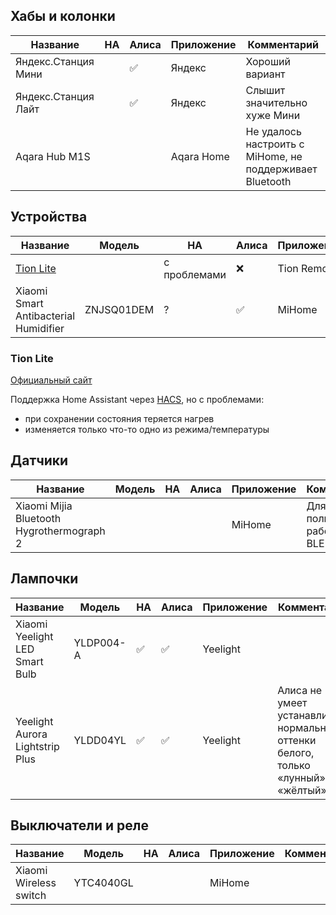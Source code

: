 ## Хабы и колонки
| Название                                  | HA | Алиса | Приложение | Комментарий
| ----------------------------------------- | -- | ----- | ---------- | -----------
| Яндекс.Станция Мини                       |    | ✅    | Яндекс     | Хороший вариант
| Яндекс.Станция Лайт                       |    | ✅    | Яндекс     | Слышит значительно хуже Мини 
| Aqara Hub M1S                             |    |       | Aqara Home | Не удалось настроить с MiHome, не поддерживает Bluetooth

## Устройства
| Название                              | Модель     | HA           | Алиса | Приложение  | Комментарий
| ------------------------------------- | ---------- | ------------ | ----- | ----------- | -----------
| [Tion Lite](#tion-lite)               |            | с проблемами | ❌    | Tion Remote | 
| Xiaomi Smart Antibacterial Humidifier | ZNJSQ01DEM | ?            | ✅    | MiHome      | 

### Tion Lite
[Официальный сайт](https://tion.ru/product/breezer-tion-lite/)

Поддержка Home Assistant через [HACS](https://github.com/TionAPI/HA-tion), но с проблемами:
* при сохранении состояния теряется нагрев
* изменяется только что-то одно из режима/температуры

## Датчики
| Название                                  | Модель | HA | Алиса | Приложение | Комментарий
| ----------------------------------------- | ------ | -- | ----- | ---------- | -----------
| Xiaomi Mijia Bluetooth Hygrothermograph 2 |        |    |       | MiHome     | Для полноценной работы нужен BLE-шлюз

## Лампочки
| Название                                  | Модель    | HA | Алиса | Приложение | Комментарий
| ----------------------------------------- | --------- | -- | ----- | ---------- | -----------
| Xiaomi Yeelight LED Smart Bulb            | YLDP004-A | ✅ | ✅    | Yeelight   | 
| Yeelight Aurora Lightstrip Plus           | YLDD04YL  | ✅ | ✅    | Yeelight   | Алиса не умеет устанавливать нормальные оттенки белого, только «лунный» и «жёлтый»

## Выключатели и реле
| Название                                  | Модель    | HA | Алиса | Приложение | Комментарий
| ----------------------------------------- | --------- | -- | ----- | ---------- | -----------
| Xiaomi Wireless switch                    | YTC4040GL |    |       | MiHome     |             |

